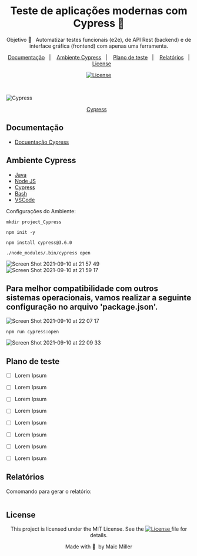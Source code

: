 
<div align="center">
  
# Teste de aplicações modernas com Cypress 🌲
  
Objetivo 🎯  &nbsp;&nbsp;Automatizar testes funcionais (e2e), de API Rest (backend) e de interface gráfica (frontend) com apenas uma ferramenta.
  
</div>
  
  <p align="center">
  <a href="#Documentação">Documentação</a>&nbsp;&nbsp;&nbsp;|&nbsp;&nbsp;&nbsp;
  <a href="#Ambiente-Cypress">Ambiente Cypress</a>&nbsp;&nbsp;&nbsp;|&nbsp;&nbsp;&nbsp;
  <a href="#Plano-de-teste">Plano de teste</a>&nbsp;&nbsp;&nbsp;|&nbsp;&nbsp;&nbsp;
  <a href="#Relatórios">Relatórios</a>&nbsp;&nbsp;&nbsp;|&nbsp;&nbsp;&nbsp;
  <a href="#License">License</a>
</p>

<p align="center">
  <a href="https://mit-license.org/">
  <img src="https://img.shields.io/static/v1?label=license&message=MIT&color=5965E0&labelColor=121214" alt="License">
  </a>
</p>

<br>

![Cypress](https://user-images.githubusercontent.com/990877/132929400-1becb7b8-a8f3-4e79-9dbc-b78458d630e9.png)

<p align="center">
  <a href="https://www.cypress.io/">Cypress</a>&nbsp;&nbsp;&nbsp;
</p>


## Documentação

- [Docuentação Cypress](https://docs.cypress.io/)

## Ambiente Cypress

- [Java](https://www.oracle.com/java/technologies/javase/javase-jdk8-downloads.html)
- [Node JS](https://nodejs.org/en/)
- [Cypress](https://www.cypress.io/)
- [Bash](https://www.gnu.org/software/bash/)
- [VSCode](https://code.visualstudio.com/)

Configurações do Ambiente:

```script
mkdir project_Cypress
```
```script
npm init -y
```
```script
npm install cypress@3.6.0
```
```script
./node_modules/.bin/cypress open
```
![Screen Shot 2021-09-10 at 21 57 49](https://user-images.githubusercontent.com/990877/132931132-19d2bb17-174f-4fef-aee6-c62ab34ee579.png)
![Screen Shot 2021-09-10 at 21 59 17](https://user-images.githubusercontent.com/990877/132931138-2cf3305c-72e4-474a-a5b5-4fcf1239ddc9.png)

## Para melhor compatibilidade com outros sistemas operacionais, vamos realizar a seguinte configuração no arquivo 'package.json'.

![Screen Shot 2021-09-10 at 22 07 17](https://user-images.githubusercontent.com/990877/132931406-82faaeab-eec5-4091-a024-0e9dee517bb9.png)

```script
npm run cypress:open
```
![Screen Shot 2021-09-10 at 22 09 33](https://user-images.githubusercontent.com/990877/132931451-61b66d83-b51d-4ea9-adf0-68088eac2c35.png)

## Plano de teste

- [ ] Lorem Ipsum
- [ ] Lorem Ipsum
- [ ] Lorem Ipsum
- [ ] Lorem Ipsum
- [ ] Lorem Ipsum
- [ ] Lorem Ipsum
- [ ] Lorem Ipsum
- [ ] Lorem Ipsum

  
##


## Relatórios

Comomando para gerar o relatório:

```script

```

##


## License

<div align="center">
  
<p>This project is licensed under the MIT License. See the
  <a href="https://mit-license.org/">
  <img src="https://img.shields.io/static/v1?label=license&message=MIT&color=5965E0&labelColor=121214" alt="License">
  </a> file for details.</p>
<p>Made with&nbsp;💙 &nbsp;by Maic Miller</p>
  
<div>

